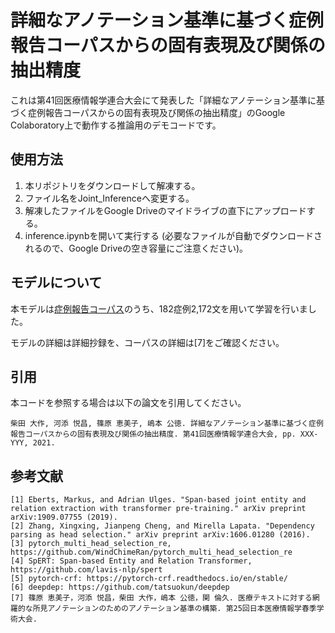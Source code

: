 # 詳細なアノテーション基準に基づく症例報告コーパスからの固有表現及び関係の抽出精度

これは第41回医療情報学連合大会にて発表した「詳細なアノテーション基準に基づく症例報告コーパスからの固有表現及び関係の抽出精度」のGoogle Colaboratory上で動作する推論用のデモコードです。

## 使用方法

1. 本リポジトリをダウンロードして解凍する。
2. ファイル名をJoint_Inferenceへ変更する。
3. 解凍したファイルをGoogle Driveのマイドライブの直下にアップロードする。
4. inference.ipynbを開いて実行する (必要なファイルが自動でダウンロードされるので、Google Driveの空き容量にご注意ください)。

## モデルについて

本モデルは[症例報告コーパス](https://ai-health.m.u-tokyo.ac.jp/home/research/corpus)のうち、182症例2,172文を用いて学習を行いました。

モデルの詳細は詳細抄録を、コーパスの詳細は[7]をご確認ください。


## 引用

本コードを参照する場合は以下の論文を引用してください。
```
柴田 大作, 河添 悦昌, 篠原 恵美子, 嶋本 公徳. 詳細なアノテーション基準に基づく症例報告コーパスからの固有表現及び関係の抽出精度. 第41回医療情報学連合大会, pp. XXX-YYY, 2021.
```

## 参考文献
```
[1] Eberts, Markus, and Adrian Ulges. "Span-based joint entity and relation extraction with transformer pre-training." arXiv preprint arXiv:1909.07755 (2019).
[2] Zhang, Xingxing, Jianpeng Cheng, and Mirella Lapata. "Dependency parsing as head selection." arXiv preprint arXiv:1606.01280 (2016).
[3] pytorch_multi_head_selection_re, https://github.com/WindChimeRan/pytorch_multi_head_selection_re
[4] SpERT: Span-based Entity and Relation Transformer, https://github.com/lavis-nlp/spert
[5] pytorch-crf: https://pytorch-crf.readthedocs.io/en/stable/
[6] deepdep: https://github.com/tatsuokun/deepdep
[7] 篠原 恵美子，河添 悦昌，柴田 大作，嶋本 公徳，関 倫久. 医療テキストに対する網羅的な所見アノテーションのためのアノテーション基準の構築. 第25回日本医療情報学春季学術大会.
```
